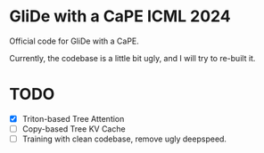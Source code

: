 # GliDe with a CaPE ICML 2024
Official code for GliDe with a CaPE.

Currently, the codebase is a little bit ugly, and I will try to re-built it.

# TODO
- [x] Triton-based Tree Attention
- [ ] Copy-based Tree KV Cache
- [ ] Training with clean codebase, remove ugly deepspeed.
